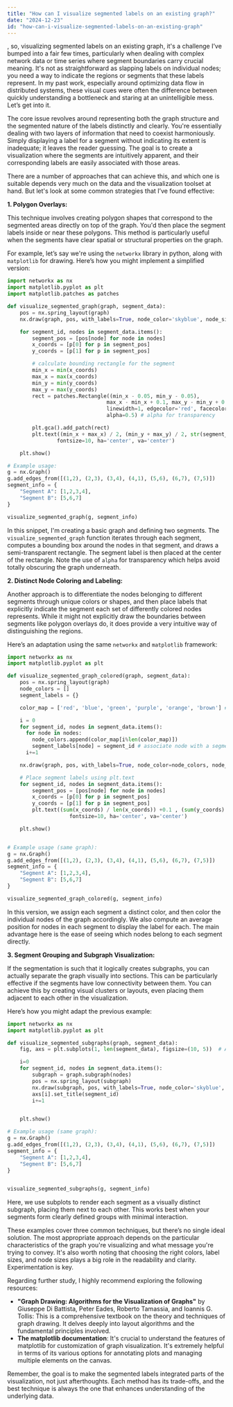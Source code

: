 ```yaml
---
title: "How can I visualize segmented labels on an existing graph?"
date: "2024-12-23"
id: "how-can-i-visualize-segmented-labels-on-an-existing-graph"
---
```


, so, visualizing segmented labels on an existing graph, it's a challenge I’ve bumped into a fair few times, particularly when dealing with complex network data or time series where segment boundaries carry crucial meaning. It's not as straightforward as slapping labels on individual nodes; you need a way to indicate the regions or segments that these labels represent. In my past work, especially around optimizing data flow in distributed systems, these visual cues were often the difference between quickly understanding a bottleneck and staring at an unintelligible mess. Let’s get into it.

The core issue revolves around representing both the graph structure and the segmented nature of the labels distinctly and clearly. You're essentially dealing with two layers of information that need to coexist harmoniously. Simply displaying a label for a segment without indicating its extent is inadequate; it leaves the reader guessing. The goal is to create a visualization where the segments are intuitively apparent, and their corresponding labels are easily associated with those areas.

There are a number of approaches that can achieve this, and which one is suitable depends very much on the data and the visualization toolset at hand. But let's look at some common strategies that I’ve found effective:

**1. Polygon Overlays:**

This technique involves creating polygon shapes that correspond to the segmented areas directly on top of the graph. You'd then place the segment labels inside or near these polygons. This method is particularly useful when the segments have clear spatial or structural properties on the graph.

For example, let’s say we're using the `networkx` library in python, along with `matplotlib` for drawing. Here’s how you might implement a simplified version:

```python
import networkx as nx
import matplotlib.pyplot as plt
import matplotlib.patches as patches

def visualize_segmented_graph(graph, segment_data):
    pos = nx.spring_layout(graph)
    nx.draw(graph, pos, with_labels=True, node_color='skyblue', node_size=700)

    for segment_id, nodes in segment_data.items():
        segment_pos = [pos[node] for node in nodes]
        x_coords = [p[0] for p in segment_pos]
        y_coords = [p[1] for p in segment_pos]

        # calculate bounding rectangle for the segment
        min_x = min(x_coords)
        max_x = max(x_coords)
        min_y = min(y_coords)
        max_y = max(y_coords)
        rect = patches.Rectangle((min_x - 0.05, min_y - 0.05),
                                max_x - min_x + 0.1, max_y - min_y + 0.1,
                                linewidth=1, edgecolor='red', facecolor='none',
                                alpha=0.5) # alpha for transparency

        plt.gca().add_patch(rect)
        plt.text((min_x + max_x) / 2, (min_y + max_y) / 2, str(segment_id),
                fontsize=10, ha='center', va='center')

    plt.show()

# Example usage:
g = nx.Graph()
g.add_edges_from([(1,2), (2,3), (3,4), (4,1), (5,6), (6,7), (7,5)])
segment_info = {
    "Segment A": [1,2,3,4],
    "Segment B": [5,6,7]
}

visualize_segmented_graph(g, segment_info)
```

In this snippet, I'm creating a basic graph and defining two segments. The `visualize_segmented_graph` function iterates through each segment, computes a bounding box around the nodes in that segment, and draws a semi-transparent rectangle. The segment label is then placed at the center of the rectangle. Note the use of `alpha` for transparency which helps avoid totally obscuring the graph underneath.

**2. Distinct Node Coloring and Labeling:**

Another approach is to differentiate the nodes belonging to different segments through unique colors or shapes, and then place labels that explicitly indicate the segment each set of differently colored nodes represents. While it might not explicitly draw the boundaries between segments like polygon overlays do, it does provide a very intuitive way of distinguishing the regions.

Here’s an adaptation using the same `networkx` and `matplotlib` framework:

```python
import networkx as nx
import matplotlib.pyplot as plt

def visualize_segmented_graph_colored(graph, segment_data):
    pos = nx.spring_layout(graph)
    node_colors = []
    segment_labels = {}

    color_map = ['red', 'blue', 'green', 'purple', 'orange', 'brown'] # add more as required

    i = 0
    for segment_id, nodes in segment_data.items():
      for node in nodes:
        node_colors.append(color_map[i%len(color_map)])
        segment_labels[node] = segment_id # associate node with a segment label
      i+=1

    nx.draw(graph, pos, with_labels=True, node_color=node_colors, node_size=700)

    # Place segment labels using plt.text
    for segment_id, nodes in segment_data.items():
        segment_pos = [pos[node] for node in nodes]
        x_coords = [p[0] for p in segment_pos]
        y_coords = [p[1] for p in segment_pos]
        plt.text((sum(x_coords) / len(x_coords)) +0.1 , (sum(y_coords) / len(y_coords)) +0.1 , str(segment_id),
                    fontsize=10, ha='center', va='center')

    plt.show()


# Example usage (same graph):
g = nx.Graph()
g.add_edges_from([(1,2), (2,3), (3,4), (4,1), (5,6), (6,7), (7,5)])
segment_info = {
    "Segment A": [1,2,3,4],
    "Segment B": [5,6,7]
}

visualize_segmented_graph_colored(g, segment_info)
```

In this version, we assign each segment a distinct color, and then color the individual nodes of the graph accordingly. We also compute an average position for nodes in each segment to display the label for each. The main advantage here is the ease of seeing which nodes belong to each segment directly.

**3. Segment Grouping and Subgraph Visualization:**

If the segmentation is such that it logically creates subgraphs, you can actually separate the graph visually into sections. This can be particularly effective if the segments have low connectivity between them. You can achieve this by creating visual clusters or layouts, even placing them adjacent to each other in the visualization.

Here’s how you might adapt the previous example:

```python
import networkx as nx
import matplotlib.pyplot as plt

def visualize_segmented_subgraphs(graph, segment_data):
    fig, axs = plt.subplots(1, len(segment_data), figsize=(10, 5))  # Adjust figsize as needed

    i=0
    for segment_id, nodes in segment_data.items():
        subgraph = graph.subgraph(nodes)
        pos = nx.spring_layout(subgraph)
        nx.draw(subgraph, pos, with_labels=True, node_color='skyblue', node_size=700, ax=axs[i])
        axs[i].set_title(segment_id)
        i+=1


    plt.show()

# Example usage (same graph):
g = nx.Graph()
g.add_edges_from([(1,2), (2,3), (3,4), (4,1), (5,6), (6,7), (7,5)])
segment_info = {
    "Segment A": [1,2,3,4],
    "Segment B": [5,6,7]
}


visualize_segmented_subgraphs(g, segment_info)
```

Here, we use subplots to render each segment as a visually distinct subgraph, placing them next to each other. This works best when your segments form clearly defined groups with minimal interaction.

These examples cover three common techniques, but there’s no single ideal solution. The most appropriate approach depends on the particular characteristics of the graph you're visualizing and what message you're trying to convey. It's also worth noting that choosing the right colors, label sizes, and node sizes plays a big role in the readability and clarity. Experimentation is key.

Regarding further study, I highly recommend exploring the following resources:

*   **"Graph Drawing: Algorithms for the Visualization of Graphs"** by Giuseppe Di Battista, Peter Eades, Roberto Tamassia, and Ioannis G. Tollis: This is a comprehensive textbook on the theory and techniques of graph drawing. It delves deeply into layout algorithms and the fundamental principles involved.
*   **The matplotlib documentation**: It's crucial to understand the features of matplotlib for customization of graph visualization. It's extremely helpful in terms of its various options for annotating plots and managing multiple elements on the canvas.

Remember, the goal is to make the segmented labels integrated parts of the visualization, not just afterthoughts. Each method has its trade-offs, and the best technique is always the one that enhances understanding of the underlying data.
